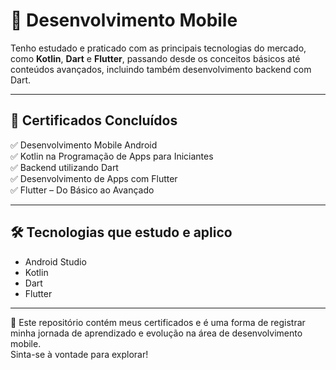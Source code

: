 # 📱 Desenvolvimento Mobile

Tenho estudado e praticado com as principais tecnologias do mercado, como **Kotlin**, **Dart** e **Flutter**, passando desde os conceitos básicos até conteúdos avançados, incluindo também desenvolvimento backend com Dart.

---

## 🧠 Certificados Concluídos

✅ Desenvolvimento Mobile Android  
✅ Kotlin na Programação de Apps para Iniciantes  
✅ Backend utilizando Dart  
✅ Desenvolvimento de Apps com Flutter  
✅ Flutter – Do Básico ao Avançado  

---

## 🛠 Tecnologias que estudo e aplico

- Android Studio  
- Kotlin  
- Dart  
- Flutter  

---

📂 Este repositório contém meus certificados e é uma forma de registrar minha jornada de aprendizado e evolução na área de desenvolvimento mobile.  
Sinta-se à vontade para explorar!
